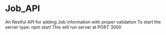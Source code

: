 # Job_API
An Restful API for adding Job information with proper validation
To start the server type: npm start
This will run server at PORT 3000
